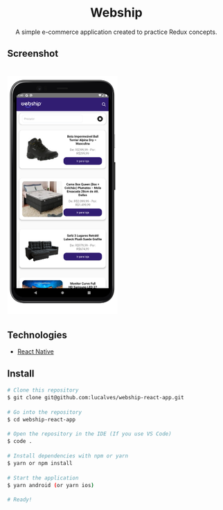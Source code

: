 <h1 align="center">
  Webship
</h1>

<p align="center">A simple e-commerce application created to practice Redux concepts.</p>

## Screenshot

<h1>
  <img alt="Mobile Mockups" height="550"  title="Mobile Mockup" src=".github/screenshot.png" />
</h1>

## Technologies

- [React Native](https://reactnative.dev/)

## Install

```bash
# Clone this repository
$ git clone git@github.com:lucalves/webship-react-app.git

# Go into the repository
$ cd webship-react-app

# Open the repository in the IDE (If you use VS Code)
$ code .

# Install dependencies with npm or yarn
$ yarn or npm install

# Start the application
$ yarn android (or yarn ios)

# Ready!
```
